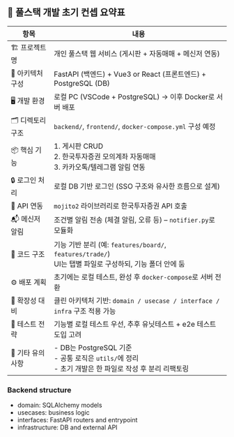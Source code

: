 ## 📌 풀스택 개발 초기 컨셉 요약표

| 항목 | 내용 |
|------|------|
| 🏗️ 프로젝트명 | 개인 풀스택 웹 서비스 (게시판 + 자동매매 + 메신저 연동) |
| 🧩 아키텍처 구성 | FastAPI (백엔드) + Vue3 or React (프론트엔드) + PostgreSQL (DB) |
| 🖥️ 개발 환경 | 로컬 PC (VSCode + PostgreSQL) → 이후 Docker로 서버 배포 |
| 🗂️ 디렉토리 구조 | `backend/`, `frontend/`, `docker-compose.yml` 구성 예정 |
| 📦 핵심 기능 | 1. 게시판 CRUD<br>2. 한국투자증권 모의계좌 자동매매<br>3. 카카오톡/텔레그램 알림 연동 |
| 🔒 로그인 처리 | 로컬 DB 기반 로그인 (SSO 구조와 유사한 흐름으로 설계) |
| 📡 API 연동 | `mojito2` 라이브러리로 한국투자증권 API 호출 |
| 📬 메신저 알림 | 조건별 알림 전송 (체결 알림, 오류 등) – `notifier.py`로 모듈화 |
| 🧹 코드 구조 | 기능 기반 분리 (예: `features/board/`, `features/trade/`)<br>UI는 탭별 파일로 구성하되, 기능 폴더 안에 둠 |
| ⚙️ 배포 계획 | 초기에는 로컬 테스트, 완성 후 `docker-compose`로 서버 전환 |
| 📁 확장성 대비 | 클린 아키텍처 기반: `domain / usecase / interface / infra` 구조 적용 가능 |
| 🧪 테스트 전략 | 기능별 로컬 테스트 우선, 추후 유닛테스트 + e2e 테스트 도입 고려 |
| 📌 기타 유의사항 | - DB는 PostgreSQL 기준<br>- 공통 로직은 `utils/`에 정리<br>- 초기 개발은 한 파일로 작성 후 분리 리팩토링 |
### Backend structure
- domain: SQLAlchemy models
- usecases: business logic
- interfaces: FastAPI routers and entrypoint
- infrastructure: DB and external API
